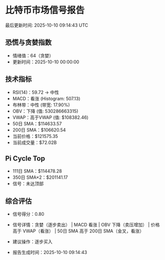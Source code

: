 # 比特币市场信号报告

最后更新时间: 2025-10-10 09:14:43 UTC

## 恐慌与贪婪指数
- 情绪值：64（贪婪）
- 更新时间：2025-10-10 00:00:00

## 技术指标
- RSI(14)：59.72 → 中性
- MACD：看涨 (Histogram: 507.13)
- 布林带：中性 (带宽: 17.90%)
- OBV：下降 (值: 530286663315)
- VWAP：高于VWAP (值: $108382.46)
- 50日 SMA：$114633.57
- 200日 SMA：$106620.54
- 当前价格：$121575.35
- 当前成交量：$72.02B

## Pi Cycle Top
- 111日 SMA：$114478.28
- 350日 SMA×2：$201141.17
- 信号：未达顶部

## 综合评估
- 信号得分：0.80
- 信号详情：贪婪（逐步卖出） | MACD 看涨 | OBV 下降（卖压增加） | 价格高于 VWAP（看涨） | 50日 SMA 高于 200日 SMA（金叉，看涨）
- 建议操作：逐步买入

- 报告生成时间：2025-10-10 09:14:43